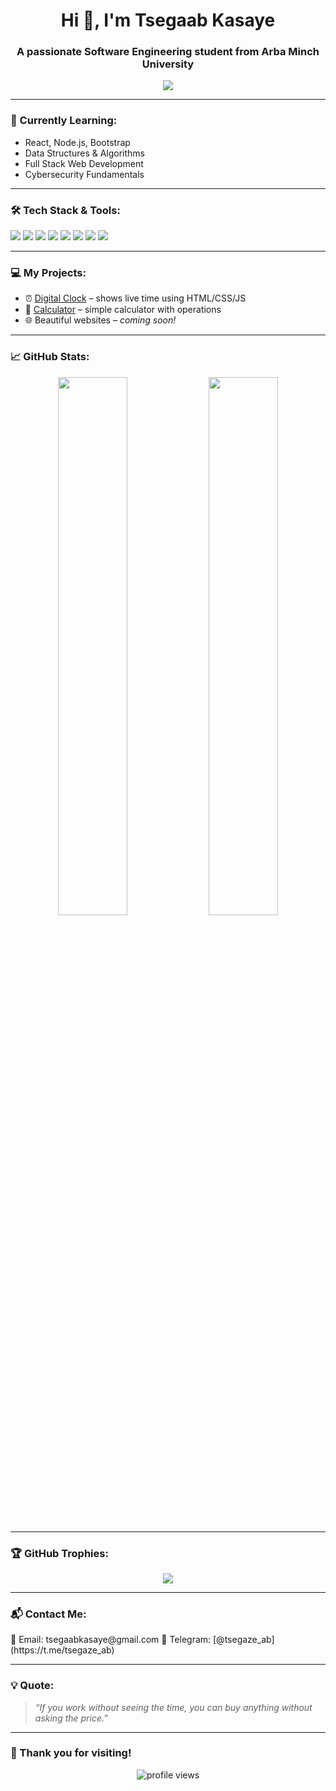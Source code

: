 <!-- Typing animation -->
<h1 align="center">Hi 👋, I'm Tsegaab Kasaye</h1>
<h3 align="center">A passionate Software Engineering student from Arba Minch University</h3>

<p align="center">
  <img src="https://readme-typing-svg.herokuapp.com?font=Fira+Code&size=22&duration=3000&color=16A085&center=true&vCenter=true&lines=Software+Engineer+%F0%9F%92%BB;Web+Developer+%F0%9F%9A%80;Lifelong+Learner+%F0%9F%93%9A;Tech+Dreamer+%F0%9F%92%A1" />
</p>

---

### 🌱 Currently Learning:
- React, Node.js, Bootstrap
- Data Structures & Algorithms
- Full Stack Web Development
- Cybersecurity Fundamentals

---

### 🛠️ Tech Stack & Tools:
<p>
  <img src="https://img.shields.io/badge/Code-HTML5-orange?style=flat-square&logo=html5" />
  <img src="https://img.shields.io/badge/Code-CSS3-blue?style=flat-square&logo=css3" />
  <img src="https://img.shields.io/badge/Code-JavaScript-yellow?style=flat-square&logo=javascript" />
  <img src="https://img.shields.io/badge/Code-C++-lightgrey?style=flat-square&logo=c%2B%2B" />
  <img src="https://img.shields.io/badge/Code-Java-red?style=flat-square&logo=java" />
  <img src="https://img.shields.io/badge/Code-Python-green?style=flat-square&logo=python" />
  <img src="https://img.shields.io/badge/Tool-Git-black?style=flat-square&logo=git" />
  <img src="https://img.shields.io/badge/Editor-VS%20Code-blue?style=flat-square&logo=visualstudiocode" />
</p>

---

### 💻 My Projects:
- ⏰ [Digital Clock](https://github.com/tsegaze-ab1/Digital-Clock) – shows live time using HTML/CSS/JS
- 🧮 [Calculator](https://github.com/tsegaze-ab1/Calculator) – simple calculator with operations
- 🌐 Beautiful websites – *coming soon!*

---

### 📈 GitHub Stats:
<p align="center">
  <img src="https://github-readme-stats.vercel.app/api?username=tsegaze-ab1&show_icons=true&theme=tokyonight" width="47%" />
  <img src="https://github-readme-streak-stats.herokuapp.com/?user=tsegaze-ab1&theme=tokyonight" width="47%" />
</p>

---

### 🏆 GitHub Trophies:
<p align="center">
  <img src="https://github-profile-trophy.vercel.app/?username=tsegaze-ab1&theme=dracula&row=2&column=3" />
</p>

---

### 📬 Contact Me:
<p>
  📧 Email: tsegaabkasaye@gmail.com  
  💬 Telegram: [@tsegaze_ab](https://t.me/tsegaze_ab)
</p>

---

### 💡 Quote:
> *“If you work without seeing the time, you can buy anything without asking the price.”*

---

### 🙌 Thank you for visiting!

<p align="center">
  <img src="https://komarev.com/ghpvc/?username=tsegaze-ab1&label=Profile+Views&color=0e75b6&style=flat" alt="profile views" />
</p>
